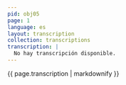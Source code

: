 ```yaml
---
pid: obj05
page: 1
language: es
layout: transcription
collection: transcriptions
transcription: |
  No hay transcripción disponible.
---
```


{{ page.transcription | markdownify }}
